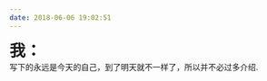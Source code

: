 ```yaml
---
date: 2018-06-06 19:02:51
---
```


<p style="font-size: 2em; margin: 0; font-weight: bold;">我：</p>
写下的永远是今天的自己，到了明天就不一样了，所以并不必过多介绍.</br>

